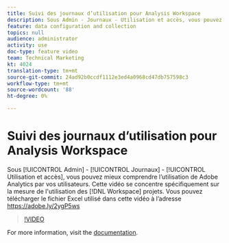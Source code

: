 ```yaml
---
title: Suivi des journaux d’utilisation pour Analysis Workspace
description: Sous Admin - Journaux - Utilisation et accès, vous pouvez mieux comprendre l’utilisation de Adobe Analytics par vos utilisateurs. Cette vidéo porte spécifiquement sur la mesure de l’utilisation des projets Workspace.
feature: data configuration and collection
topics: null
audience: administrator
activity: use
doc-type: feature video
team: Technical Marketing
kt: 4024
translation-type: tm+mt
source-git-commit: 24ad92b0ccdf1112e3ed4a0968cd47db757598c3
workflow-type: tm+mt
source-wordcount: '88'
ht-degree: 0%

---
```



# Suivi des journaux d’utilisation pour Analysis Workspace

Sous [!UICONTROL Admin] - [!UICONTROL Journaux] - [!UICONTROL Utilisation et accès], vous pouvez mieux comprendre l’utilisation de Adobe Analytics par vos utilisateurs. Cette vidéo se concentre spécifiquement sur la mesure de l&#39;utilisation des [!DNL Workspace] projets. Vous pouvez télécharger le fichier Excel utilisé dans cette vidéo à l’adresse https://adobe.ly/2ygP5ws

>[!VIDEO](https://video.tv.adobe.com/v/29768/?quality=12)

For more information, visit the [documentation](https://docs.adobe.com/help/en/analytics/admin/admin-tools/logs.html).
